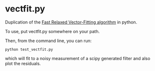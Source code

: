 vectfit.py
==========

Duplication of the [Fast Relaxed Vector-Fitting algorithm](http://www.sintef.no/Projectweb/VECTFIT/) in python.

To use, put vectfit.py somewhere on your path.

Then, from the command line, you can run:
```
python test_vectfit.py
```
which will fit to a noisy measurement of a scipy generated filter and also plot the residuals.

